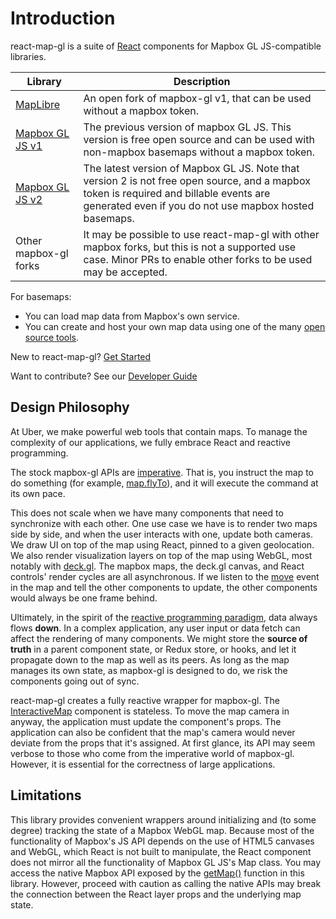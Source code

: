 # Introduction

react-map-gl is a suite of [React](http://facebook.github.io/react/) components for
Mapbox GL JS-compatible libraries.

| Library | Description |
| --- | --- | 
| [MapLibre](https://github.com/MapLibre/maplibre-gl-js) | An open fork of mapbox-gl v1, that can be used without a mapbox token. |
| [Mapbox GL JS v1](https://github.com/mapbox/mapbox-gl-js) | The previous version of mapbox GL JS. This version is free open source and can be used with non-mapbox basemaps without a mapbox token. |
| [Mapbox GL JS v2](https://github.com/mapbox/mapbox-gl-js) | The latest version of Mapbox GL JS. Note that version 2 is not free open source, and a mapbox token is required and billable events are generated even if you do not use mapbox hosted basemaps. |
| Other mapbox-gl forks | It may be possible to use react-map-gl with other mapbox forks, but this is not a supported use case. Minor PRs to enable other forks to be used may be accepted. |

For basemaps:
- You can load map data from Mapbox's own service.
- You can create and host your own map data using one of the many [open source tools](https://github.com/mapbox/awesome-vector-tiles).

New to react-map-gl? [Get Started](/docs/get-started/get-started.md)

Want to contribute? See our [Developer Guide](/docs/developer-guide.md)


## Design Philosophy

At Uber, we make powerful web tools that contain maps. To manage the complexity of our applications, we fully embrace React and reactive programming.

The stock mapbox-gl APIs are [imperative](https://en.wikipedia.org/wiki/Imperative_programming). That is, you instruct the map to do something (for example, [map.flyTo](https://docs.mapbox.com/mapbox-gl-js/api/#map#flyto)), and it will execute the command at its own pace.

This does not scale when we have many components that need to synchronize with each other. One use case we have is to render two maps side by side, and when the user interacts with one, update both cameras. We draw UI on top of the map using React, pinned to a given geolocation. We also render visualization layers on top of the map using WebGL, most notably with [deck.gl](https://deck.gl). The mapbox maps, the deck.gl canvas, and React controls' render cycles are all asynchronous. If we listen to the [move](https://docs.mapbox.com/mapbox-gl-js/api/#map.event:move) event in the map and tell the other components to update, the other components would always be one frame behind.

Ultimately, in the spirit of the [reactive programming paradigm](https://en.wikipedia.org/wiki/Reactive_programming), data always flows **down**. In a complex application, any user input or data fetch can affect the rendering of many components. We might store the **source of truth** in a parent component state, or Redux store, or hooks, and let it propagate down to the map as well as its peers. As long as the map manages its own state, as mapbox-gl is designed to do, we risk the components going out of sync.

react-map-gl creates a fully reactive wrapper for mapbox-gl. The [InteractiveMap](/docs/api-reference/interactive-map) component is stateless. To move the map camera in anyway, the application must update the component's props. The application can also be confident that the map's camera would never deviate from the props that it's assigned. At first glance, its API may seem verbose to those who come from the imperative world of mapbox-gl. However, it is essential for the correctness of large applications.


## Limitations

This library provides convenient wrappers around initializing and (to some degree) tracking the state of a Mapbox WebGL map. Because most of the functionality of Mapbox's JS API depends on the use of HTML5 canvases and WebGL, which React is not built to manipulate, the React component does not mirror all the functionality of Mapbox GL JS's Map class. You may access the native Mapbox API exposed by the [getMap()](/docs/api-reference/static-map.md#getmap) function in this library. However, proceed with caution as calling the native APIs may break the connection between the React layer props and the underlying map state.
